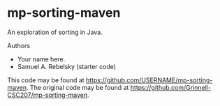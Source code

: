 # mp-sorting-maven

An exploration of sorting in Java.

Authors

* Your name here.
* Samuel A. Rebelsky (starter code)

This code may be found at <https://github.com/USERNAME/mp-sorting-maven>. The original code may be found at <https://github.com/Grinnell-CSC207/mp-sorting-maven>.
